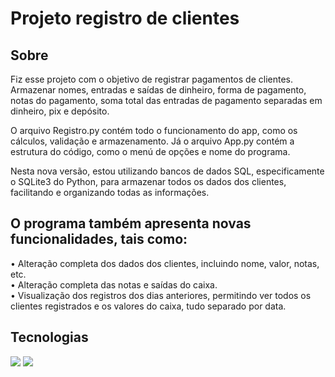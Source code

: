 <h1>Projeto registro de clientes</h1>

<h2>Sobre</h2>
<p>Fiz esse projeto com o objetivo de registrar pagamentos de clientes. Armazenar nomes, entradas e saídas de dinheiro, forma de pagamento, notas do pagamento, soma total das entradas de pagamento separadas em dinheiro, pix e depósito.

O arquivo Registro.py contém todo o funcionamento do app, como os cálculos, validação e armazenamento. Já o arquivo App.py contém a estrutura do código, como o menú de opções e nome do programa.

Nesta nova versão, estou utilizando bancos de dados SQL, especificamente o SQLite3 do Python, para armazenar todos os dados dos clientes, facilitando e organizando todas as informações.

## O programa também apresenta novas funcionalidades, tais como:

• Alteração completa dos dados dos clientes, incluindo nome, valor, notas, etc.<br>
• Alteração completa das notas e saídas do caixa.<br>
• Visualização dos registros dos dias anteriores, permitindo ver todos os clientes registrados e os valores do caixa, tudo separado por data.
</p>

## Tecnologias
<div>
  <img src="https://img.shields.io/badge/python-3670A0?style=for-the-badge&logo=python&logoColor=ffdd54">
  <img src="https://camo.githubusercontent.com/a04742aeb388be6e3240199008de7fab8db34d612af03dc8becfbbae7f3a3ec6/68747470733a2f2f696d672e736869656c64732e696f2f62616467652f53514c6974652d3030303f7374796c653d666f722d7468652d6261646765266c6f676f3d73716c697465266c6f676f436f6c6f723d303734303545">
  
</div>
